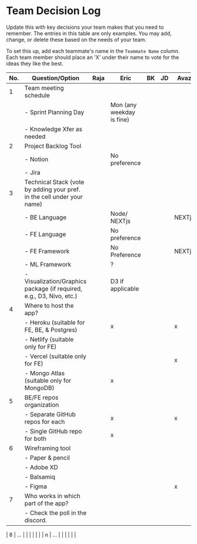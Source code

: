 # Team Decision Log

Update this with key decisions your team makes that you need to remember. The entries in this table are only examples. You may add, change, or delete these based on the needs of your team.

To set this up, add each teammate's name in the `Teammate Name` column. Each team member should place an 'X' under their name to vote for the ideas they like the best.

| No. | Question/Option                                     | Raja | Eric | BK | JD | Avaz |
| --- | ----------------------------------------------------- | ---- | ---- | -- | -- | ---- |
| 1   | Team meeting schedule                                |      |      |    |    |      |
|     | - Sprint Planning Day              |      |Mon (any weekday is fine)|    |    |      |
|     | - Knowledge Xfer as needed                           |      |      |    |    |      |
| 2   | Project Backlog Tool                                  |      |      |    |    |      |
|     | - Notion                                              |      |No preference|    |    |      |
|     | - Jira                                                |      |      |    |    |      |
| 3   | Technical Stack (vote by adding your pref. in the cell under your name) |      |      |    |    |      |
|     | - BE Language                                         |      |Node/ NEXTjs|    |    |  NEXTjs    |
|     | - FE Language                                         |      |No preference|    |    |      |
|     | - FE Framework                                        |      |No Preference|    |    |   NEXTjs |
|     | - ML Framework                                        |      | ?  |    |    |      |
|     | - Visualization/Graphics package (if required, e.g., D3, Nivo, etc.) |      |D3 if applicable|    |    |      |
| 4   | Where to host the app?                                |      |      |    |    |      |
|     | - Heroku (suitable for FE, BE, & Postgres)            |      | x |    |    |   x   |
|     | - Netlify (suitable only for FE)                     |      |      |    |    |      |
|     | - Vercel (suitable only for FE)                      |      |      |    |    |   x   |
|     | - Mongo Atlas (suitable only for MongoDB)            |      | x  |    |    |      |
| 5   | BE/FE repos organization                              |      |      |    |    |      |
|     | - Separate GitHub repos for each                     |      | x |    |    |  x    |
|     | - Single GitHub repo for both                         |      | x  |    |    |      |
| 6   | Wireframing tool                                      |      |      |    |    |      |
|     | - Paper & pencil                                      |      |      |    |    |      |
|     | - Adobe XD                                            |      |      |    |    |      |
|     | - Balsamiq                                            |      |      |    |    |      |
|     | - Figma                                               |      |      |    |    |  x    |
| 7   | Who works in which part of the app?                   |      |      |    |    |      |
|     | - Check the poll in the discord.            |      |      |    |    |      |

| 8   | ...                                                   |      |      |    |    |      |
| n   | ...                                                   |      |      |    |    |      |
